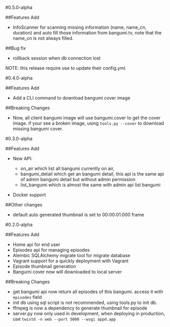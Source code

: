 #0.5.0-alpha

##Features Add

- InfoScanner for scanning missing information (name, name_cn, duration) and auto fill those information from bangumi.tv, note that the name_cn is not always filled.

##Bug fix

- rollback session when db connection lost

NOTE: this release require use to update their config.yml.

#0.4.0-alpha

##Features Add

- Add a CLI command to download bangumi cover image

##Breaking Changes

- Now, all client bangumi image will use bangumi.cover to get the cover image. if your see a broken image, using `tools.py --cover` to download missing bangumi cover.


#0.3.0-alpha

##Features Add

- New API:
    - on_air which list all bangumi currently on air,
    - bangumi_detail which get an bangumi detail, this api is the same api of admin bangumi detail but without admin permission
    - list_bangumi which is almost the same with admin api list bangumi

- Docker support


##Other changes

- default auto generated thumbnail is set to 00:00:01.000 frame


#0.2.0-alpha

##Features Add

- Home api for end user
- Episodes api for managing episodes
- Alembic SQLAlchemy migrate tool for migrate database
- Vagrant support for a quickly deployment with Vagrant
- Episode thumbnail generation
- Bangumi cover now will downloaded to local server

##Breaking Changes
- get bangumi api now return all episodes of this bangumi. access it with `episodes` field
- init db using sql script is not recommended, using tools.py to init db.
- ffmpeg is now a dependency to generate thumbnail for episode
- server.py now only used in development, when deploying in production, use `twistd -n web --port 5000 --wsgi appd.app`

